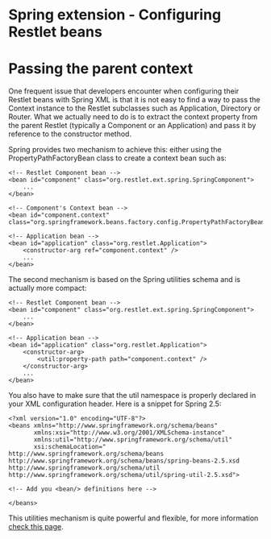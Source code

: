 Spring extension - Configuring Restlet beans
============================================

Passing the parent context
==========================

One frequent issue that developers encounter when configuring their
Restlet beans with Spring XML is that it is not easy to find a way to
pass the Context instance to the Restlet subclasses such as Application,
Directory or Router. What we actually need to do is to extract the
context property from the parent Restlet (typically a Component or an
Application) and pass it by reference to the constructor method.

Spring provides two mechanism to achieve this: either using the
PropertyPathFactoryBean class to create a context bean such as:

    <!-- Restlet Component bean -->
    <bean id="component" class="org.restlet.ext.spring.SpringComponent">
        ...
    </bean>

    <!-- Component's Context bean -->
    <bean id="component.context" class="org.springframework.beans.factory.config.PropertyPathFactoryBean"/>

    <!-- Application bean -->
    <bean id="application" class="org.restlet.Application">
        <constructor-arg ref="component.context" />
        ...
    </bean>

The second mechanism is based on the Spring utilities schema and is
actually more compact:

    <!-- Restlet Component bean -->
    <bean id="component" class="org.restlet.ext.spring.SpringComponent">
        ...
    </bean>

    <!-- Application bean -->
    <bean id="application" class="org.restlet.Application">
        <constructor-arg>
            <util:property-path path="component.context" />
        </constructor-arg>
        ...
    </bean>

You also have to make sure that the util namespace is properly declared
in your XML configuration header. Here is a snippet for Spring 2.5:

    <?xml version="1.0" encoding="UTF-8"?>
    <beans xmlns="http://www.springframework.org/schema/beans"
           xmlns:xsi="http://www.w3.org/2001/XMLSchema-instance"
           xmlns:util="http://www.springframework.org/schema/util"
           xsi:schemaLocation="
    http://www.springframework.org/schema/beans http://www.springframework.org/schema/beans/spring-beans-2.5.xsd
    http://www.springframework.org/schema/util http://www.springframework.org/schema/util/spring-util-2.5.xsd">

    <!-- Add you <bean/> definitions here -->

    </beans>

This utilities mechanism is quite powerful and flexible, for more
information [check this
page](http://static.springframework.org/spring/docs/2.5.x/reference/xsd-config.html#xsd-config-body-schemas-util-property-path).

